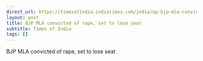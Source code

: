 ```yaml
---
direct_url: https://timesofindia.indiatimes.com/india/up-bjp-mla-convicted-of-rape-set-to-lose-house-seat/articleshow/105943030.cms
layout: post
title: BJP MLA convicted of rape, set to lose seat
subtitle: Times of India
tags: []
---
```


BJP MLA convicted of rape, set to lose seat
